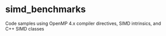 # simd_benchmarks
Code samples using OpenMP 4.x compiler directives, SIMD intrinsics, and C++ SIMD classes
